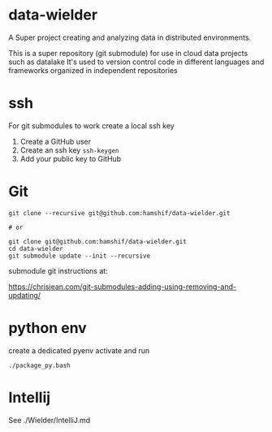 # data-wielder
A Super project creating and analyzing data in distributed environments.

This is a super repository (git submodule) for use in cloud data projects such as datalake
It's used to version control code in different languages and frameworks organized in independent repositories

ssh
=
For git submodules to work create a local ssh key
1. Create a GitHub user
2. Create an ssh key `ssh-keygen`
3. Add your public key to GitHub


Git
=
```
git clone --recursive git@github.com:hamshif/data-wielder.git

# or

git clone git@github.com:hamshif/data-wielder.git
cd data-wielder
git submodule update --init --recursive
```

submodule git instructions at:

https://chrisjean.com/git-submodules-adding-using-removing-and-updating/



python env
=
create a dedicated pyenv
activate and run

```
./package_py.bash
```



Intellij
=
See ./Wielder/IntelliJ.md



